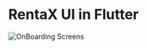 # RentaX UI in Flutter


![OnBoarding Screens](https://github.com/JunaidJameel/RentaX-UI/assets/109211380/29d9ff98-7533-4b50-8b1d-92155846fbe5)
